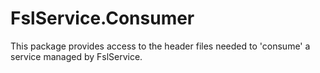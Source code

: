 ﻿# FslService.Consumer

This package provides access to the header files needed to 'consume' a service managed by FslService.